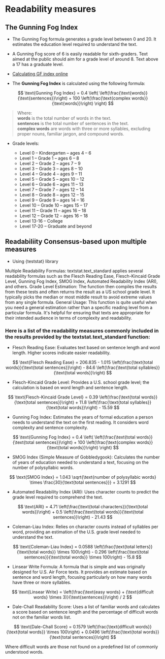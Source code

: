 # Readability measures

## The Gunning Fog Index

+ The Gunning Fog formula generates a grade level between 0 and 20. It estimates the education level required to understand the text.
+ A Gunning Fog score of 6 is easily readable for sixth-graders. Text aimed at the public should aim for a grade level of around 8. Text above a 17 has a graduate level.

+ [Calculating GF index online](http://gunning-fog-index.com/)

+ The **Gunning Fog Index** is calculated using the following formula:

$$
\text{Gunning Fog Index} = 0.4 \left( \left(\frac{\text{words}}{\text{sentences}}\right) + 100 \left(\frac{\text{complex words}}{\text{words}}\right) \right)
$$

> Where:  
> **words** is the total number of words in the text.  
> **sentences** is the total number of sentences in the text.  
> **complex words** are words with three or more syllables, excluding proper nouns, familiar jargon, and compound words.

+ Grade levels:

  + Level 0 – Kindergarten – ages 4 – 6
  + Level 1 – Grade 1 – ages 6 – 8
  + Level 2 – Grade 2 – ages 7 – 9
  + Level 3 – Grade 3 – ages 8 – 10
  + Level 4 – Grade 4 – ages 9 – 11
  + Level 5 – Grade 5 – ages 10 – 12
  + Level 6 – Grade 6 – ages 11 – 13
  + Level 7 – Grade 7 – ages 12 – 14
  + Level 8 – Grade 8 – ages 12 – 15
  + Level 9 – Grade 9 – ages 14 – 16
  + Level 10 – Grade 10 – ages 15 – 17
  + Level 11 – Grade 11 – ages 16 – 18
  + Level 12 – Grade 12 – ages 16 – 18
  + Level 13-16 – College 
  + Level 17-20 – Graduate and beyond

## Readabiliity Consensus-based upon multiple measures
+ Using {teststat} library

Multiple Readability Formulas: textstat.text_standard applies several readability formulas such as the Flesch Reading Ease, Flesch-Kincaid Grade Level, Gunning Fog Index, SMOG Index, Automated Readability Index (ARI), and others.
Grade Level Estimation: The function then compiles the results from these tests and often returns the result as a US school grade level. It typically picks the median or most middle result to avoid extreme values from any single formula.
General Usage: This function is quite useful when you need a general estimation rather than a specific reading level from a particular formula. It's helpful for ensuring that texts are appropriate for their intended audience in terms of complexity and readability.

### Here is a list of the readability measures commonly included in the results provided by the textstat.text_standard function:

+ Flesch Reading Ease: Evaluates text based on sentence length and word length. Higher scores indicate easier readability.

$$
\text{Flesch Reading Ease} = 206.835 - 1.015 \left(\frac{\text{total words}}{\text{total sentences}}\right) - 84.6 \left(\frac{\text{total syllables}}{\text{total words}}\right)
$$

+ Flesch-Kincaid Grade Level: Provides a U.S. school grade level; the calculation is based on word length and sentence length.

$$
\text{Flesch-Kincaid Grade Level} = 0.39 \left(\frac{\text{total words}}{\text{total sentences}}\right) + 11.8 \left(\frac{\text{total syllables}}{\text{total words}}\right) - 15.59
$$

+ Gunning Fog Index: Estimates the years of formal education a person needs to understand the text on the first reading. It considers word complexity and sentence complexity.

$$
\text{Gunning Fog Index} = 0.4 \left( \left(\frac{\text{total words}}{\text{total sentences}}\right) + 100 \left(\frac{\text{complex words}}{\text{total words}}\right) \right)
$$

+ SMOG Index (Simple Measure of Gobbledygook): Calculates the number of years of education needed to understand a text, focusing on the number of polysyllabic words.

$$
\text{SMOG Index} = 1.043 \sqrt{\text{number of polysyllabic words} \times \frac{30}{\text{total sentences}}} + 3.1291
$$

+ Automated Readability Index (ARI): Uses character counts to predict the grade level required to comprehend the text.

$$
\text{ARI} = 4.71 \left(\frac{\text{total characters}}{\text{total words}}\right) + 0.5 \left(\frac{\text{total words}}{\text{total sentences}}\right) - 21.43
$$

+ Coleman-Liau Index: Relies on character counts instead of syllables per word, providing an estimation of the U.S. grade level needed to understand the text.

$$
\text{Coleman-Liau Index} = 0.0588 \left(\frac{\text{total letters}}{\text{total words}} \times 100\right) - 0.296 \left(\frac{\text{total sentences}}{\text{total words}} \times 100\right) - 15.8
$$

+ Linsear Write Formula: A formula that is simple and was originally designed for U.S. Air Force texts. It provides an estimate based on sentence and word length, focusing particularly on how many words have three or more syllables.

$$
\text{Linsear Write} = \left(\frac{\text{easy words} + (\text{difficult words} \times 3)}{\text{sentences}}\right) / 2
$$

+ Dale-Chall Readability Score: Uses a list of familiar words and calculates a score based on sentence length and the percentage of difficult words not on the familiar words list.

$$
\text{Dale-Chall Score} = 0.1579 \left(\frac{\text{difficult words}}{\text{total words}} \times 100\right) + 0.0496 \left(\frac{\text{total words}}{\text{total sentences}}\right)
$$

Where difficult words are those not found on a predefined list of commonly understood words.



